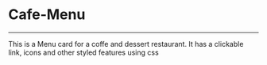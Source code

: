 # Cafe-Menu
****************************
This is a Menu card for a coffe and dessert restaurant.
It has a clickable link, icons and other styled features using css
